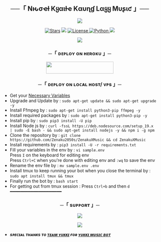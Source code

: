 <h2 align="center">
    ──「 Nԋσҽƚ Kყαιƚҽ Kαυɳɠ Lαყყ Mυʂιƈ 」──
</h2>

<p align="center">
  <img src="https://te.legra.ph/file/ab427471fb663d2c5f219.jpg">
</p>

<p align="center">
<a href="https://github.com/Zenaku2050s/ZenakuXMusic/stargazers"><img src="https://img.shields.io/github/stars/Zenaku2050s/ZenakuXMusic?color=black&logo=github&logoColor=black&style=for-the-badge" alt="Stars" /></a>
<a href="https://github.com/Zenaku2050s/ZenakuXMusic/network/members"> <img src="https://img.shields.io/github/forks/Zenaku2050s/ZenakuXMusic?color=black&logo=github&logoColor=black&style=for-the-badge" /></a>
<a href="https://github.com/Zenaku2050s/ZenakuXMusic/blob/master/LICENSE"> <img src="https://img.shields.io/badge/License-MIT-blueviolet?style=for-the-badge" alt="License" /> </a>
<a href="https://www.python.org/"> <img src="https://img.shields.io/badge/Written%20in-Python-orange?style=for-the-badge&logo=python" alt="Python" /> </a>
<a href="https://github.com/Zenaku2050s/ZenakuXMusic/commits/Zenaku2050s"> <img src="https://img.shields.io/github/last-commit/Zenaku2050s/ZenakuXMusic?color=blue&logo=github&logoColor=green&style=for-the-badge" /></a>
</p>

<p align="center">
  <img src="[https://te.legra.ph/file/36be820a8775f0bfc773e.jpg](https://telegra.ph/file/f17ef460d110a1a74aa17.jpg)">
</p>

<h3 align="center">
    ─「 ᴅᴇᴩʟᴏʏ ᴏɴ ʜᴇʀᴏᴋᴜ 」─
</h3>

<p align="center"><a href="https://www.koyeb.com/new?template=https://github.com/Zenaku2050s/ZenakuXMusic"> <img src="https://img.shields.io/badge/Deploy%20On%20Koyeb-black?style=for-the-badge&logo=koyeb" width="220" height="38.45"/></a></p>
<h3 align="center">
    ─「 ᴅᴇᴩʟᴏʏ ᴏɴ ʟᴏᴄᴀʟ ʜᴏsᴛ/ ᴠᴘs 」─
</h3>

- Get your [Necessary Variables](https://github.com/Zenaku2050s/ZenakuXMusic/blob/master/sample.env)
- Upgrade and Update by :
`sudo apt-get update && sudo apt-get upgrade -y`
- Install Ffmpeg by :
`sudo apt-get install python3-pip ffmpeg -y`
- Install required packages by :
`sudo apt-get install python3-pip -y`
- Install pip by :
`sudo pip3 install -U pip`
- Install Node js by :
`curl -fssL https://deb.nodesource.com/setup_19.x | sudo -E bash - && sudo apt-get install nodejs -y && npm i -g npm`
- Clone the repository by :
`git clone https://github.com/Zenaku2050s/ZenakuXMusic && cd ZenakuXMusic`
- Install requirements by :
`pip3 install -U -r requirements.txt`
- Fill your variables in the env by :
`vi sample.env`<br>
Press `I` on the keyboard for editing env<br>
Press `Ctrl+C` when you're done with editing env and `:wq` to save the env<br>
- Rename the env file by :
`mv sample.env .env`
- Install tmux to keep running your bot when you close the terminal by :
`sudo apt install tmux && tmux`
- Finally run the bot by :
`bash start`
- For getting out from tmux session : Press `Ctrl+b` and then `d`<br>
━━━━━━━━━━━━━━━━━━━━

<h3 align="center">
    ─「 sᴜᴩᴩᴏʀᴛ 」─
</h3>

<p align="center">
<a href="https://t.me/seriousvs_version10"><img src="https://img.shields.io/badge/-Support%20Group-blue.svg?style=for-the-badge&logo=Telegram"></a>
</p>

<p align="center">
<a href="https://t.me/seriousvs_version20"><img src="https://img.shields.io/badge/-Support%20Channel-blue.svg?style=for-the-badge&logo=Telegram"></a>
</p>

- <b> _sᴩᴇᴄɪᴀʟ ᴛʜᴀɴᴋs ᴛᴏ [ᴛᴇᴀᴍ ʏᴜᴋᴋɪ](https://github.com/TeamYukki) ғᴏʀ [ʏᴜᴋᴋɪ ᴍᴜsɪᴄ ʙᴏᴛ](https://github.com/TeamYukki/YukkiMusicBot)_ </b>
